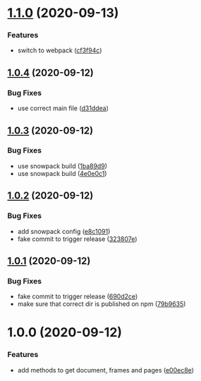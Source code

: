 # [1.1.0](https://github.com/lyne-design-system/lyne-helper-figma-api/compare/v1.0.4...v1.1.0) (2020-09-13)


### Features

* switch to webpack ([cf3f94c](https://github.com/lyne-design-system/lyne-helper-figma-api/commit/cf3f94c26df846802addf97743340ad3ddeda192))

## [1.0.4](https://github.com/lyne-design-system/lyne-helper-figma-api/compare/v1.0.3...v1.0.4) (2020-09-12)


### Bug Fixes

* use correct main file ([d31ddea](https://github.com/lyne-design-system/lyne-helper-figma-api/commit/d31ddea58c2ed23b15a9cd20d0cd727d4e5a0027))

## [1.0.3](https://github.com/lyne-design-system/lyne-helper-figma-api/compare/v1.0.2...v1.0.3) (2020-09-12)


### Bug Fixes

* use snowpack build ([1ba89d9](https://github.com/lyne-design-system/lyne-helper-figma-api/commit/1ba89d96d7ffa38a34845e2a6ba1373b0152c640))
* use snowpack build ([4e0e0c1](https://github.com/lyne-design-system/lyne-helper-figma-api/commit/4e0e0c19f98a9c9091ec2ed5955573f35089dc4e))

## [1.0.2](https://github.com/lyne-design-system/lyne-helper-figma-api/compare/v1.0.1...v1.0.2) (2020-09-12)


### Bug Fixes

* add snowpack config ([e8c1091](https://github.com/lyne-design-system/lyne-helper-figma-api/commit/e8c1091b50ebb86d65a0cf313acd2290f2652fa5))
* fake commit to trigger release ([323807e](https://github.com/lyne-design-system/lyne-helper-figma-api/commit/323807e99473bcaf52c961d18ad892b5f2c2489c))

## [1.0.1](https://github.com/lyne-design-system/lyne-helper-figma-api/compare/v1.0.0...v1.0.1) (2020-09-12)


### Bug Fixes

* fake commit to trigger release ([690d2ce](https://github.com/lyne-design-system/lyne-helper-figma-api/commit/690d2ceee8f6c61a938255a43c3e29da4672e618))
* make sure that correct dir is published on npm ([79b9635](https://github.com/lyne-design-system/lyne-helper-figma-api/commit/79b9635c46d535742ab08afdab135496753f2e2c))

# 1.0.0 (2020-09-12)


### Features

* add methods to get document, frames and pages ([e00ec8e](https://github.com/lyne-design-system/lyne-helper-figma-api/commit/e00ec8e89d9e4b1f441cae40dfef3f1c4576f58a))
